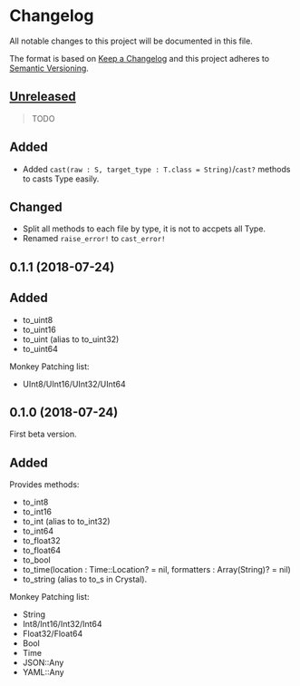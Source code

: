 # Changelog

All notable changes to this project will be documented in this file.

The format is based on [Keep a Changelog](http://keepachangelog.com/en/1.0.0/)
and this project adheres to [Semantic Versioning](http://semver.org/spec/v2.0.0.html).

## [Unreleased]

> TODO

## Added

- Added `cast(raw : S, target_type : T.class = String)`/`cast?` methods to casts Type easily.

## Changed

- Split all methods to each file by type, it is not to accpets all Type.
- Renamed `raise_error!` to `cast_error!`

## 0.1.1 (2018-07-24)

## Added

- to_uint8
- to_uint16
- to_uint (alias to to_uint32)
- to_uint64

Monkey Patching list:

- UInt8/UInt16/UInt32/UInt64

## 0.1.0 (2018-07-24)

First beta version.

## Added

Provides methods:

- to_int8
- to_int16
- to_int (alias to to_int32)
- to_int64
- to_float32
- to_float64
- to_bool
- to_time(location : Time::Location? = nil, formatters : Array(String)? = nil)
- to_string (alias to to_s in Crystal).

Monkey Patching list:

- String
- Int8/Int16/Int32/Int64
- Float32/Float64
- Bool
- Time
- JSON::Any
- YAML::Any

[Unreleased]: https://github.com/icyleaf/popcorn/compare/v0.1.0...HEAD
[0.1.0]: https://github.com/icyleaf/popcorn/compare/25a00baffd41f4ac8a071330038916375904b46d...v0.1.0
